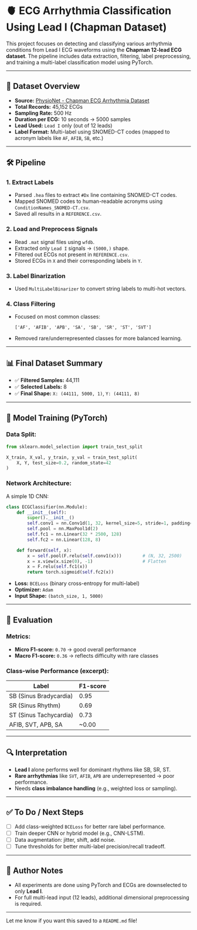 

# 🫀 ECG Arrhythmia Classification Using Lead I (Chapman Dataset)

This project focuses on detecting and classifying various arrhythmia conditions from Lead I ECG waveforms using the **Chapman 12-lead ECG dataset**. The pipeline includes data extraction, filtering, label preprocessing, and training a multi-label classification model using PyTorch.

---

## 📁 Dataset Overview

* **Source:** [PhysioNet - Chapman ECG Arrhythmia Dataset](https://physionet.org/content/ecg-arrhythmia/)
* **Total Records:** 45,152 ECGs
* **Sampling Rate:** 500 Hz
* **Duration per ECG:** 10 seconds → 5000 samples
* **Lead Used:** `Lead I` only (out of 12 leads)
* **Label Format:** Multi-label using SNOMED-CT codes (mapped to acronym labels like `AF`, `AFIB`, `SB`, etc.)

---

## 🛠️ Pipeline

### 1. **Extract Labels**

* Parsed `.hea` files to extract `#Dx` line containing SNOMED-CT codes.
* Mapped SNOMED codes to human-readable acronyms using `ConditionNames_SNOMED-CT.csv`.
* Saved all results in a `REFERENCE.csv`.

### 2. **Load and Preprocess Signals**

* Read `.mat` signal files using `wfdb`.
* Extracted only `Lead I` signals → `(5000,)` shape.
* Filtered out ECGs not present in `REFERENCE.csv`.
* Stored ECGs in `X` and their corresponding labels in `Y`.

### 3. **Label Binarization**

* Used `MultiLabelBinarizer` to convert string labels to multi-hot vectors.

### 4. **Class Filtering**

* Focused on most common classes:

  ```
  ['AF', 'AFIB', 'APB', 'SA', 'SB', 'SR', 'ST', 'SVT']
  ```
* Removed rare/underrepresented classes for more balanced learning.

---

## 📊 Final Dataset Summary

* ✅ **Filtered Samples:** 44,111
* ✅ **Selected Labels:** 8
* ✅ **Final Shape:** `X: (44111, 5000, 1)`, `Y: (44111, 8)`

---

## 🤖 Model Training (PyTorch)

### Data Split:

```python
from sklearn.model_selection import train_test_split

X_train, X_val, y_train, y_val = train_test_split(
    X, Y, test_size=0.2, random_state=42
)
```

### Network Architecture:

A simple 1D CNN:

```python
class ECGClassifier(nn.Module):
    def __init__(self):
        super().__init__()
        self.conv1 = nn.Conv1d(1, 32, kernel_size=5, stride=1, padding=2)
        self.pool = nn.MaxPool1d(2)
        self.fc1 = nn.Linear(32 * 2500, 128)
        self.fc2 = nn.Linear(128, 8)

    def forward(self, x):
        x = self.pool(F.relu(self.conv1(x)))        # (N, 32, 2500)
        x = x.view(x.size(0), -1)                   # Flatten
        x = F.relu(self.fc1(x))
        return torch.sigmoid(self.fc2(x))
```

* **Loss:** `BCELoss` (binary cross-entropy for multi-label)
* **Optimizer:** `Adam`
* **Input Shape:** `(batch_size, 1, 5000)`

---

## 🧪 Evaluation

### Metrics:

* **Micro F1-score:** `0.70` → good overall performance
* **Macro F1-score:** `0.36` → reflects difficulty with rare classes

### Class-wise Performance (excerpt):

| Label                  | F1-score |
| ---------------------- | -------- |
| SB (Sinus Bradycardia) | 0.95     |
| SR (Sinus Rhythm)      | 0.69     |
| ST (Sinus Tachycardia) | 0.73     |
| AFIB, SVT, APB, SA     | \~0.00   |

---

## 🔍 Interpretation

* **Lead I** alone performs well for dominant rhythms like SB, SR, ST.
* **Rare arrhythmias** like `SVT`, `AFIB`, `APB` are underrepresented → poor performance.
* Needs **class imbalance handling** (e.g., weighted loss or sampling).

---

## ✅ To Do / Next Steps

* [ ] Add class-weighted `BCELoss` for better rare label performance.
* [ ] Train deeper CNN or hybrid model (e.g., CNN-LSTM).
* [ ] Data augmentation: jitter, shift, add noise.
* [ ] Tune thresholds for better multi-label precision/recall tradeoff.

---

## 🧠 Author Notes

* All experiments are done using PyTorch and ECGs are downselected to only **Lead I**.
* For full multi-lead input (12 leads), additional dimensional preprocessing is required.

---

Let me know if you want this saved to a `README.md` file!
